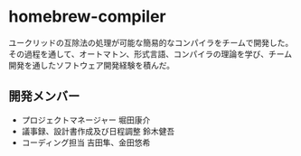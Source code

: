 # homebrew-compiler
ユークリッドの互除法の処理が可能な簡易的なコンパイラをチームで開発した。その過程を通して、オートマトン、形式言語、コンパイラの理論を学び、チーム開発を通したソフトウェア開発経験を積んだ。  

## 開発メンバー
- プロジェクトマネージャー 堀田康介
- 議事録、設計書作成及び日程調整 鈴木健吾
- コーディング担当 吉田隼、金田悠希
